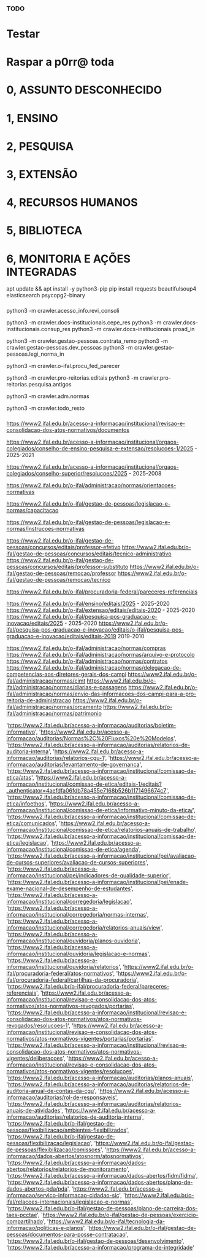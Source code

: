 ### TODO
  # Testar
  # Raspar a p0rr@ toda

###


# 0, ASSUNTO DESCONHECIDO
# 1, ENSINO
# 2, PESQUISA
# 3, EXTENSÃO
# 4, RECURSOS HUMANOS
# 5, BIBLIOTECA
# 6, MONITORIA E AÇÕES INTEGRADAS


apt update && apt install -y python3-pip
pip install requests beautifulsoup4 elasticsearch psycopg2-binary

###
python3 -m crawler.acesso_info.revi_consoli

python3 -m crawler.docs-institucionais.cepe_res
python3 -m crawler.docs-institucionais.consup_res
python3 -m crawler.docs-institucionais.proad_in

python3 -m crawler.gestao-pessoas.contrata_remo
python3 -m crawler.gestao-pessoas.dev_pessoas
python3 -m crawler.gestao-pessoas.legi_norma_in

python3 -m crawler.o-ifal.procu_fed_parecer

python3 -m crawler.pro-reitorias.editais
python3 -m crawler.pro-reitorias.pesquisa.antigos

python3 -m crawler.adm.normas

python3 -m crawler.todo_resto
###


###
https://www2.ifal.edu.br/acesso-a-informacao/institucional/revisao-e-consolidacao-dos-atos-normativos/documentos

https://www2.ifal.edu.br/acesso-a-informacao/institucional/orgaos-colegiados/conselho-de-ensino-pesquisa-e-extensao/resolucoes-1/2025 - 2025-2021

https://www2.ifal.edu.br/acesso-a-informacao/institucional/orgaos-colegiados/conselho-superior/resolucoes/2025 - 2025-2008

https://www2.ifal.edu.br/o-ifal/administracao/normas/orientacoes-normativas

https://www2.ifal.edu.br/o-ifal/gestao-de-pessoas/legislacao-e-normas/capacitacao

https://www2.ifal.edu.br/o-ifal/gestao-de-pessoas/legislacao-e-normas/instrucoes-normativas

https://www2.ifal.edu.br/o-ifal/gestao-de-pessoas/concursos/editais/professor-efetivo
https://www2.ifal.edu.br/o-ifal/gestao-de-pessoas/concursos/editais/tecnico-administrativo
https://www2.ifal.edu.br/o-ifal/gestao-de-pessoas/concursos/editais/professor-substituto
https://www2.ifal.edu.br/o-ifal/gestao-de-pessoas/remocao/professor
https://www2.ifal.edu.br/o-ifal/gestao-de-pessoas/remocao/tecnico

https://www2.ifal.edu.br/o-ifal/procuradoria-federal/pareceres-referenciais

https://www2.ifal.edu.br/o-ifal/ensino/editais/2025 - 2025-2020
https://www2.ifal.edu.br/o-ifal/extensao/editais/editais-2020 - 2025-2020
https://www2.ifal.edu.br/o-ifal/pesquisa-pos-graduacao-e-inovacao/editais/2025 - 2025-2020
https://www2.ifal.edu.br/o-ifal/pesquisa-pos-graduacao-e-inovacao/editais/o-ifal/pesquisa-pos-graduacao-e-inovacao/editais/editais-2019 2019-2010

https://www2.ifal.edu.br/o-ifal/administracao/normas/compras
https://www2.ifal.edu.br/o-ifal/administracao/normas/arquivo-e-protocolo
https://www2.ifal.edu.br/o-ifal/administracao/normas/contratos
https://www2.ifal.edu.br/o-ifal/administracao/normas/delegacao-de-competencias-aos-diretores-gerais-dos-campi
https://www2.ifal.edu.br/o-ifal/administracao/normas/cimt
https://www2.ifal.edu.br/o-ifal/administracao/normas/diarias-e-passagens
https://www2.ifal.edu.br/o-ifal/administracao/normas/envio-das-informacoes-dos-campi-para-a-pro-reitoria-de-administracao
https://www2.ifal.edu.br/o-ifal/administracao/normas/orcamento
https://www2.ifal.edu.br/o-ifal/administracao/normas/patrimonio

'https://www2.ifal.edu.br/acesso-a-informacao/auditorias/boletim-informativo',
'https://www2.ifal.edu.br/acesso-a-informacao/auditorias/Normas%2C%20Fluxos%20e%20Modelos',
'https://www2.ifal.edu.br/acesso-a-informacao/auditorias/relatorios-de-auditoria-interna',
'https://www2.ifal.edu.br/acesso-a-informacao/auditorias/relatorios-cgu-1',
'https://www2.ifal.edu.br/acesso-a-informacao/auditorias/levantamento-de-governanca',
'https://www2.ifal.edu.br/acesso-a-informacao/institucional/comissao-de-etica/atas',
'https://www2.ifal.edu.br/acesso-a-informacao/institucional/comissao-de-etica/editais-1/editais?_authenticator=4aefdfa06fdb78a455e7168b526b1171496674c7',
'https://www2.ifal.edu.br/acesso-a-informacao/institucional/comissao-de-etica/infoethos',
'https://www2.ifal.edu.br/acesso-a-informacao/institucional/comissao-de-etica/informativo-minuto-da-etica/',
'https://www2.ifal.edu.br/acesso-a-informacao/institucional/comissao-de-etica/comunicados',
'https://www2.ifal.edu.br/acesso-a-informacao/institucional/comissao-de-etica/relatorios-anuais-de-trabalho',
'https://www2.ifal.edu.br/acesso-a-informacao/institucional/comissao-de-etica/legislacao',
'https://www2.ifal.edu.br/acesso-a-informacao/institucional/comissao-de-etica/agenda',
'https://www2.ifal.edu.br/acesso-a-informacao/institucional/pei/avaliacao-de-cursos-superiores/avaliacao-de-cursos-superiores',
'https://www2.ifal.edu.br/acesso-a-informacao/institucional/pei/indicadores-de-qualidade-superior',
'https://www2.ifal.edu.br/acesso-a-informacao/institucional/pei/enade-exame-nacional-de-desempenho-de-estudantes',
'https://www2.ifal.edu.br/acesso-a-informacao/institucional/corregedoria/legislacao',
'https://www2.ifal.edu.br/acesso-a-informacao/institucional/corregedoria/normas-internas',
'https://www2.ifal.edu.br/acesso-a-informacao/institucional/corregedoria/relatorios-anuais/view',
'https://www2.ifal.edu.br/acesso-a-informacao/institucional/ouvidoria/planos-ouvidoria',
'https://www2.ifal.edu.br/acesso-a-informacao/institucional/ouvidoria/legislacao-e-normas',
'https://www2.ifal.edu.br/acesso-a-informacao/institucional/ouvidoria/relatorios',
'https://www2.ifal.edu.br/o-ifal/procuradoria-federal/atos-normativos',
'https://www2.ifal.edu.br/o-ifal/procuradoria-federal/cartilhas-da-procuradoria',
'https://www2.ifal.edu.br/o-ifal/procuradoria-federal/pareceres-referenciais',
'https://www2.ifal.edu.br/acesso-a-informacao/institucional/revisao-e-consolidacao-dos-atos-normativos/atos-normativos-revogados/portarias',
'https://www2.ifal.edu.br/acesso-a-informacao/institucional/revisao-e-consolidacao-dos-atos-normativos/atos-normativos-revogados/resolucoes-1',
'https://www2.ifal.edu.br/acesso-a-informacao/institucional/revisao-e-consolidacao-dos-atos-normativos/atos-normativos-vigentes/portarias/portarias',
'https://www2.ifal.edu.br/acesso-a-informacao/institucional/revisao-e-consolidacao-dos-atos-normativos/atos-normativos-vigentes/deliberacoes',
'https://www2.ifal.edu.br/acesso-a-informacao/institucional/revisao-e-consolidacao-dos-atos-normativos/atos-normativos-vigentes/resolucoes',
'https://www2.ifal.edu.br/acesso-a-informacao/auditorias/planos-anuais',
'https://www2.ifal.edu.br/acesso-a-informacao/auditorias/relatorios-de-auditoria-anual-de-contas-da-cgu',
'https://www2.ifal.edu.br/acesso-a-informacao/auditorias/rol-de-responsaveis',
'https://www2.ifal.edu.br/acesso-a-informacao/auditorias/relatorios-anuais-de-atividades',
'https://www2.ifal.edu.br/acesso-a-informacao/auditorias/relatorios-de-auditoria-interna',
'https://www2.ifal.edu.br/o-ifal/gestao-de-pessoas/flexibilizacao/ambientes-flexibilizados',
'https://www2.ifal.edu.br/o-ifal/gestao-de-pessoas/flexibilizacao/legislacao',
'https://www2.ifal.edu.br/o-ifal/gestao-de-pessoas/flexibilizacao/comissoes',
'https://www2.ifal.edu.br/acesso-a-informacao/dados-abertos/atosnorm/atosnormativos',
'https://www2.ifal.edu.br/acesso-a-informacao/dados-abertos/relatorios/relatorios-de-monitoramento',
'https://www2.ifal.edu.br/acesso-a-informacao/dados-abertos/fidm/fidma',
'https://www2.ifal.edu.br/acesso-a-informacao/dados-abertos/plano-de-dados-abertos-pda/pda',
'https://www2.ifal.edu.br/acesso-a-informacao/servico-informacao-cidadao-sic',
'https://www2.ifal.edu.br/o-ifal/relacoes-internacionais/legislacao-e-normas',
'https://www2.ifal.edu.br/o-ifal/gestao-de-pessoas/plano-de-carreira-dos-taes-pcctae',
'https://www2.ifal.edu.br/o-ifal/gestao-de-pessoas/exercicio-compartilhado',
'https://www2.ifal.edu.br/o-ifal/tecnologia-da-informacao/politicas-e-planos',
'https://www2.ifal.edu.br/o-ifal/gestao-de-pessoas/documentos-para-posse-contratacao',
'https://www2.ifal.edu.br/o-ifal/gestao-de-pessoas/desenvolvimento',
'https://www2.ifal.edu.br/acesso-a-informacao/programa-de-integridade'
###